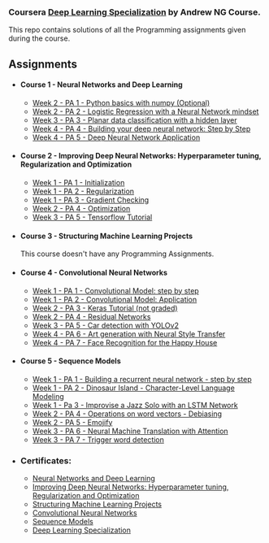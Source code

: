 ### Coursera [Deep Learning Specialization](https://www.coursera.org/specializations/deep-learning) by Andrew NG Course.

This repo contains solutions of all the Programming assignments given during the course.
## Assignments
- #### Course 1 - Neural Networks and Deep Learning
	- [Week 2 - PA 1 - Python basics with numpy (Optional) ](https://github.com/Redolid/Deep-Learning-Specialization-Andrew/blob/master/1-Neural%20Networks%20and%20Deep%20Learning/Week%202/1-Python_Basics_With_Numpy_v3a.ipynb)
	- [Week 2 - PA 2 - Logistic Regression with a Neural Network mindset](https://github.com/Redolid/Deep-Learning-Specialization-Andrew/blob/master/1-Neural%20Networks%20and%20Deep%20Learning/Week%202/2-Logistic_Regression_with_a_Neural_Network_mindset_v6a.ipynb) 
	- [Week 3 - PA 3 - Planar data classification with a hidden layer](https://github.com/Redolid/Deep-Learning-Specialization-Andrew/blob/master/1-Neural%20Networks%20and%20Deep%20Learning/Week%203/Planar_data_classification_with_onehidden_layer_v6c.ipynb)
	- [Week 4 - PA 4 - Building your deep neural network: Step by Step](https://github.com/Redolid/Deep-Learning-Specialization-Andrew/blob/master/1-Neural%20Networks%20and%20Deep%20Learning/Week%204/Building_your_Deep_Neural_Network_Step_by_Step_v8a.ipynb)
	- [Week 4 - PA 5 - Deep Neural Network Application](https://github.com/Redolid/Deep-Learning-Specialization-Andrew/blob/master/1-Neural%20Networks%20and%20Deep%20Learning/Week%204/Deep%2BNeural%2BNetwork%2B-%2BApplication%2Bv8.ipynb)
  
- #### Course 2 - Improving Deep Neural Networks: Hyperparameter tuning, Regularization and Optimization
	- [Week 1 - PA 1 - Initialization](https://github.com/Redolid/Deep-Learning-Specialization-Andrew/blob/master/2-%20Improving%20Deep%20Neural%20Networks%20Hyperparameter%20tuning%2C%20Regularization%20and%20Optimization/Week%201/1-Initialization.ipynb)
	- [Week 1 - PA 2 - Regularization](https://github.com/Redolid/Deep-Learning-Specialization-Andrew/blob/master/2-%20Improving%20Deep%20Neural%20Networks%20Hyperparameter%20tuning%2C%20Regularization%20and%20Optimization/Week%201/2-Regularization_v2a.ipynb)
	- [Week 1 - PA 3 - Gradient Checking](https://github.com/Redolid/Deep-Learning-Specialization-Andrew/blob/master/2-%20Improving%20Deep%20Neural%20Networks%20Hyperparameter%20tuning%2C%20Regularization%20and%20Optimization/Week%201/3-Gradient%2BChecking%2Bv1.ipynb)
	- [Week 2 - PA 4 - Optimization](https://github.com/Redolid/Deep-Learning-Specialization-Andrew/blob/master/2-%20Improving%20Deep%20Neural%20Networks%20Hyperparameter%20tuning%2C%20Regularization%20and%20Optimization/Week%202/Optimization_methods_v1b.ipynb)
	- [Week 3 - PA 5 - Tensorflow Tutorial](https://github.com/Redolid/Deep-Learning-Specialization-Andrew/blob/master/2-%20Improving%20Deep%20Neural%20Networks%20Hyperparameter%20tuning%2C%20Regularization%20and%20Optimization/Week%203/TensorFlow_Tutorial_v3b.ipynb)
  
- #### Course 3 - Structuring Machine Learning Projects
	This course doesn't have any Programming Assignments.
  
- #### Course 4 - Convolutional Neural Networks
	- [Week 1 - PA 1 - Convolutional Model: step by step](https://github.com/Redolid/Deep-Learning-Specialization-Andrew/blob/master/4-Convolutional%20Neural%20Networks/Week%201/Convolution_model_Step_by_Step_v2a.ipynb)
	- [Week 1 - PA 2 - Convolutional Model: Application](https://github.com/Redolid/Deep-Learning-Specialization-Andrew/blob/master/4-Convolutional%20Neural%20Networks/Week%201/Convolution_model_Application_v1a.ipynb)
	- [Week 2 - PA 3 - Keras Tutorial (not graded)](https://github.com/Redolid/Deep-Learning-Specialization-Andrew/blob/master/4-Convolutional%20Neural%20Networks/Week%202/Keras_Tutorial_v2a.ipynb)
	- [Week 2 - PA 4 - Residual Networks](https://github.com/Redolid/Deep-Learning-Specialization-Andrew/blob/master/4-Convolutional%20Neural%20Networks/Week%202/Residual_Networks_v2a.ipynb)
	- [Week 3 - PA 5 - Car detection with YOLOv2](https://github.com/Redolid/Deep-Learning-Specialization-Andrew/blob/master/4-Convolutional%20Neural%20Networks/Week%203/Autonomous_driving_application_Car_detection_v3a.ipynb)
	- [Week 4 - PA 6 - Art generation with Neural Style Transfer](https://github.com/Redolid/Deep-Learning-Specialization-Andrew/blob/master/4-Convolutional%20Neural%20Networks/Week%204/Art_Generation_with_Neural_Style_Transfer_v3a.ipynb)
	- [Week 4 - PA 7 - Face Recognition for the Happy House](https://github.com/Redolid/Deep-Learning-Specialization-Andrew/blob/master/4-Convolutional%20Neural%20Networks/Week%204/Face_Recognition_v3a.ipynb)
  
- #### Course 5 - Sequence Models
	- [Week 1 - PA 1 - Building a recurrent neural network - step by step](https://github.com/Redolid/Deep-Learning-Specialization-Andrew/blob/master/5-Sequence%20Models/Week%201/Building_a_Recurrent_Neural_Network_Step_by_Step_v3b.ipynb)
	- [Week 1 - PA 2 - Dinosaur Island - Character-Level Language Modeling](https://github.com/Redolid/Deep-Learning-Specialization-Andrew/blob/master/5-Sequence%20Models/Week%201/Dinosaurus_Island_Character_level_language_model_final_v3b.ipynb)
  	- [Week 1 - Pa 3 - Improvise a Jazz Solo with an LSTM Network](https://github.com/Redolid/Deep-Learning-Specialization-Andrew/blob/master/5-Sequence%20Models/Week%201/Improvise_a_Jazz_Solo_with_an_LSTM_Network_v3a.ipynb)
	- [Week 2 - PA 4 - Operations on word vectors - Debiasing](https://github.com/Redolid/Deep-Learning-Specialization-Andrew/blob/master/5-Sequence%20Models/Week%202/Operations_on_word_vectors_v2a.ipynb)
	- [Week 2 - PA 5 - Emojify](https://github.com/Redolid/Deep-Learning-Specialization-Andrew/blob/master/5-Sequence%20Models/Week%202/Emojify_v2a.ipynb)
	- [Week 3 - PA 6 - Neural Machine Translation with Attention](https://github.com/Redolid/Deep-Learning-Specialization-Andrew/blob/master/5-Sequence%20Models/Week%203/Neural_machine_translation_with_attention_v4a.ipynb)
	- [Week 3 - PA 7 - Trigger word detection](https://github.com/Redolid/Deep-Learning-Specialization-Andrew/blob/master/5-Sequence%20Models/Week%203/Trigger_word_detection_v1a.ipynb)
- ### Certificates:
  - [Neural Networks and Deep Learning](https://www.coursera.org/account/accomplishments/certificate/25DHPNCG8X6N)
  - [Improving Deep Neural Networks: Hyperparameter tuning, Regularization and Optimization](https://www.coursera.org/account/accomplishments/certificate/W8FHSQSTG6XG)
  - [Structuring Machine Learning Projects](https://www.coursera.org/account/accomplishments/certificate/JC9RAPEFSPX8)
  - [Convolutional Neural Networks](https://www.coursera.org/account/accomplishments/certificate/KZ2NHTV7MG79)
  - [Sequence Models](https://www.coursera.org/account/accomplishments/certificate/J2XG8T6CVRZ7)
  - [Deep Learning Specialization](https://www.coursera.org/account/accomplishments/specialization/certificate/LSVQGAUSAK59)
